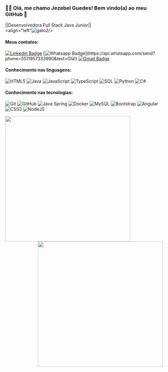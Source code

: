 ### 👩‍💻 Olá, me chamo Jezebel Guedes! Bem vindo(a) ao meu GitHub 👋 

||Desenvolvedora Full Stack Java Junior||               
<align="left"![gato2](https://user-images.githubusercontent.com/75287031/125874716-125a15e3-14b9-4592-ba1f-049a46cddff0.gif)/>

#### Meus contatos:
[![Linkedin Badge](https://img.shields.io/badge/-LinkedIn-blue?style=flat-square&logo=Linkedin&logoColor=white&link=https:https://www.linkedin.com/in/jezebel-guedes/)](https://www.linkedin.com/in/jezebel-guedes/)
[![Whatsapp Badge](https://img.shields.io/badge/-Whatsapp-4CA143?style=flat-square&labelColor=4CA143&logo=whatsapp&logoColor=white&link=https://api.whatsapp.com/send?phone=5511957333990&text=Olá!)](https://api.whatsapp.com/send?phone=5511957333990&text=Olá!)
[![Gmail Badge](https://img.shields.io/badge/-Gmail-c14438?style=flat-square&logo=Gmail&logoColor=white&link=mailto:jezebelguedes@gmail.com)](mailto:jezebelguedes@gmail.com)

#### Conhecimento nas linguagens:
![HTML5](https://img.shields.io/badge/-HTML5-000000?style=flat&logo=html5)
![Java](https://img.shields.io/badge/-Java-000000?style=flat&logo=java)
![JavaScript](https://img.shields.io/badge/-JavaScript-000000?style=flat&logo=javascript)
![TypeScript](https://img.shields.io/badge/-TypeScript-000000?style=flat&logo=typescript)
![SQL](https://img.shields.io/badge/-SQL-000000?style=flat&logo=postgresql)
![Python](https://img.shields.io/badge/Python-000000?style=flat&logo=python)
![C#](https://img.shields.io/badge/C%23-000000?style=flat&logo=c-sharp)

#### Conhecimento nas tecnologias:
![Git](https://img.shields.io/badge/-Git-222222?style=flat&logo=git&logoColor=F05032)
![GitHub](https://img.shields.io/badge/-GitHub-222222?style=flat&logo=github&logoColor=181717)
![Java Spring](https://img.shields.io/badge/-Spring-222222?style=flat&logo=spring&logoColor=6DB33F)
![Docker](https://img.shields.io/badge/-Docker-black?style=flat-square&logo=docker)
![MySQL](https://img.shields.io/badge/-MySQL-black?style=flat-square&logo=mysql)
![Bootstrap](https://img.shields.io/badge/-Bootstrap-563D7C?style=flat-square&logo=bootstrap)
![Angular](https://img.shields.io/badge/-Angular-DD0031?style=flat-square&logo=angular)
![CSS3](https://img.shields.io/badge/-CSS3-000000?style=flat&logo=css3)
![NodeJS](https://img.shields.io/badge/-NodeJS-DD0031?style=flat-square&logo=NodeJS)

<img align="left"  width="400px" src="https://github-readme-stats.vercel.app/api/top-langs/?username=Jezebel1990&layout=compact&theme=vision-friendly-dark" />
 <img align="right" width="400px" src="https://github-readme-stats.vercel.app/api?username=Jezebel1990&show_icons=true,css&layout=compact&theme=vision-friendly-dark" />
<!--
**Jezebel1990/Jezebel1990** is a ✨ _special_ ✨ repository because its `README.md` (this file) appears on your GitHub profile.

Here are some ideas to get you started:

- 🔭 I’m currently working on ...
- 🌱 I’m currently learning ...
- 👯 I’m looking to collaborate on ...
- 🤔 I’m looking for help with ...
- 💬 Ask me about ...
- 📫 How to reach me: ...
- 😄 Pronouns: ...
- ⚡ Fun fact: ...
-->
